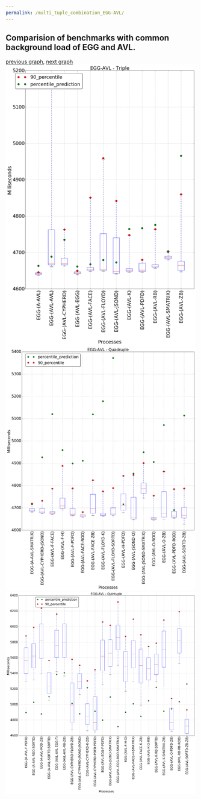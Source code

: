 ```yaml
---
permalink: /multi_tuple_combination_EGG-AVL/
---
```



## Comparision of benchmarks with common background load of EGG and AVL.

[previous graph](../multi_tuple_combination_CYPHERD-ZB/), [next graph](../multi_tuple_combination_EGG-A/)
![graph figure](./images/triple/EGG/EGG-AVL_box.png)![graph figure](./images/quadruple/EGG/EGG-AVL_box.png)![graph figure](./images/quintuple/EGG/EGG-AVL_box.png)